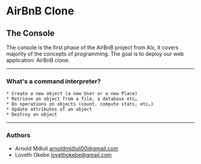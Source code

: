 # AirBnB Clone
## The Console
The console is the first phase of the AirBnB project from Alx, it covers majority of the concepts of programming. The goal is to deploy our web application: AirBnB clone.
***
### What's a command interpreter?
    * Create a new object (a new User or a new Place)
    * Retrieve an object from a file, a database etc…
    * Do operations on objects (count, compute stats, etc…)
    * Update attributes of an object
    * Destroy an object
***
### Authors
* Arnold Mdluli <arnoldmldluli00@gmail.com>
* Loveth Okebe <lovethokebe@gmail.com>
